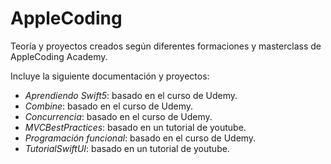 # AppleCoding
Teoría y proyectos creados según diferentes formaciones y masterclass de AppleCoding Academy.

Incluye la siguiente documentación y proyectos:

* *Aprendiendo Swift5*: basado en el curso de Udemy.
* *Combine*: basado en el curso de Udemy.
* *Concurrencia*: basado en el curso de Udemy.
* *MVCBestPractices*: basado en un tutorial de youtube.
* *Programación funcional*: basado en el curso de Udemy.
* *TutorialSwiftUI*: basado en un tutorial de youtube.
